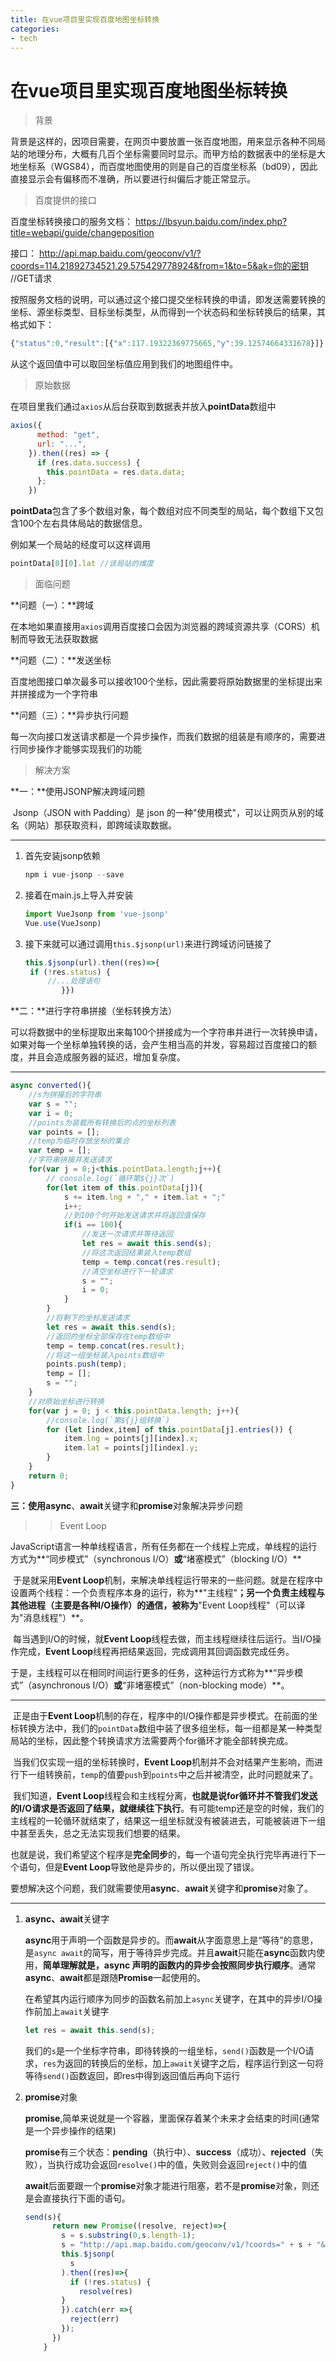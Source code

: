 ```yaml
---
title: 在vue项目里实现百度地图坐标转换
categories:
- tech
---
```


# 在vue项目里实现百度地图坐标转换

> 背景

​		背景是这样的，因项目需要，在网页中要放置一张百度地图，用来显示各种不同局站的地理分布，大概有几百个坐标需要同时显示。而甲方给的数据表中的坐标是大地坐标系（WGS84），而百度地图使用的则是自己的百度坐标系（bd09），因此直接显示会有偏移而不准确，所以要进行纠偏后才能正常显示。

> 百度提供的接口

百度坐标转换接口的服务文档：
https://lbsyun.baidu.com/index.php?title=webapi/guide/changeposition

接口：
http://api.map.baidu.com/geoconv/v1/?coords=114.21892734521,29.575429778924&from=1&to=5&ak=你的密钥 //GET请求

按照服务文档的说明，可以通过这个接口提交坐标转换的申请，即发送需要转换的坐标、源坐标类型、目标坐标类型，从而得到一个状态码和坐标转换后的结果，其格式如下：

```js
{"status":0,"result":[{"x":117.19322369775665,"y":39.12574664331678}]}
```

从这个返回值中可以取回坐标值应用到我们的地图组件中。

> 原始数据

在项目里我们通过`axios`从后台获取到数据表并放入**pointData**数组中

```js
axios({
      method: "get",
      url: "...",
    }).then((res) => {
      if (res.data.success) {
        this.pointData = res.data.data;
      };
    })
```

**pointData**包含了多个数组对象，每个数组对应不同类型的局站，每个数组下又包含100个左右具体局站的数据信息。

例如某一个局站的经度可以这样调用

```js
pointData[0][0].lat //该局站的维度
```

> 面临问题

**问题（一）：**跨域

​		在本地如果直接用`axios`调用百度接口会因为浏览器的跨域资源共享（CORS）机制而导致无法获取数据

**问题（二）：**发送坐标

​		百度地图接口单次最多可以接收100个坐标，因此需要将原始数据里的坐标提出来并拼接成为一个字符串

**问题（三）：**异步执行问题

​		每一次向接口发送请求都是一个异步操作，而我们数据的组装是有顺序的，需要进行同步操作才能够实现我们的功能

> 解决方案

**一：**使用JSONP解决跨域问题

​		Jsonp（JSON with Padding）是 json 的一种"使用模式"，可以让网页从别的域名（网站）那获取资料，即跨域读取数据。

---

1. 首先安装jsonp依赖

   ```js
   npm i vue-jsonp --save
   ```

2. 接着在main.js上导入并安装

   ```js
   import VueJsonp from 'vue-jsonp'
   Vue.use(VueJsonp)
   ```

3. 接下来就可以通过调用`this.$jsonp(url)`来进行跨域访问链接了

   ```js
   this.$jsonp(url).then((res)=>{
   	if (!res.status) {
       	//...处理语句
           }})
   ```

**二：**进行字符串拼接（坐标转换方法）

​		可以将数据中的坐标提取出来每100个拼接成为一个字符串并进行一次转换申请，如果对每一个坐标单独转换的话，会产生相当高的并发，容易超过百度接口的额度，并且会造成服务器的延迟，增加复杂度。

---

```js
async converted(){
    //s为拼接后的字符串
    var s = "";
    var i = 0;
    //points为装载所有转换后的点的坐标列表
    var points = [];
    //temp为临时存放坐标的集合
    var temp = [];
	//字符串拼接并发送请求
    for(var j = 0;j<this.pointData.length;j++){
        // console.log(`循环第${j}次`)
        for(let item of this.pointData[j]){
            s += item.lng + "," + item.lat + ";"
            i++;
            //到100个时开始发送请求并将返回值保存
            if(i == 100){
                //发送一次请求并等待返回
                let res = await this.send(s);
                //将这次返回结果装入temp数组
                temp = temp.concat(res.result);
                //清空坐标进行下一轮请求
                s = "";
                i = 0;
            }
        }
        //将剩下的坐标发送请求
        let res = await this.send(s);
        //返回的坐标全部保存在temp数组中
        temp = temp.concat(res.result);
        //将这一组坐标装入points数组中
        points.push(temp);
        temp = [];
        s = ""; 
    }
    //对原始坐标进行转换
    for(var j = 0; j < this.pointData.length; j++){
        //console.log(`第${j}组转换`)
        for (let [index,item] of this.pointData[j].entries()) {
            item.lng = points[j][index].x;
            item.lat = points[j][index].y;
        }
    }
    return 0;
}
```

**三：**使用**async**、**await**关键字和**promise**对象解决异步问题

> > Event Loop

​		JavaScript语言一种单线程语言，所有任务都在一个线程上完成，单线程的运行方式为**“同步模式”（synchronous I/O）**或**“堵塞模式”（blocking I/O）**

​		于是就采用**Event Loop**机制，来解决单线程运行带来的一些问题。就是在程序中设置两个线程：一个负责程序本身的运行，称为**"主线程"**；另一个负责主线程与其他进程（主要是各种I/O操作）的通信，被称为**"Event Loop线程"（可以译为"消息线程"）**。

​		每当遇到I/O的时候，就**Event Loop**线程去做，而主线程继续往后运行。当I/O操作完成，**Event Loop**线程再把结果返回，完成调用其回调函数完成任务。

​		于是，主线程可以在相同时间运行更多的任务，这种运行方式称为**“异步模式”（asynchronous I/O）**或**“非堵塞模式”（non-blocking mode）**。

---

​		正是由于**Event Loop**机制的存在，程序中的I/O操作都是异步模式。在前面的坐标转换方法中，我们的`pointData`数组中装了很多组坐标，每一组都是某一种类型局站的坐标，因此整个转换请求方法需要两个for循环才能全部转换完成。

​		当我们仅实现一组的坐标转换时，**Event Loop**机制并不会对结果产生影响，而进行下一组转换前，`temp`的值要`push`到`points`中之后并被清空，此时问题就来了。

​		我们知道，**Event Loop**线程会和主线程分离，**也就是说for循环并不管我们发送的I/O请求是否返回了结果，就继续往下执行**。有可能temp还是空的时候，我们的主线程的一轮循环就结束了，结果这一组坐标就没有被装进去，可能被装进下一组中甚至丢失，总之无法实现我们想要的结果。

​		也就是说，我们希望这个程序是**完全同步**的，每一个语句完全执行完毕再进行下一个语句，但是**Event Loop**导致他是异步的，所以便出现了错误。

要想解决这个问题，我们就需要使用**async**、**await**关键字和**promise**对象了。

---

1. **async、await**关键字

   **async**用于声明一个函数是异步的。而**await**从字面意思上是“等待”的意思，是`async await`的简写，用于等待异步完成。并且**await**只能在**async**函数内使用，**简单理解就是，async 声明的函数内的异步会按照同步执行顺序**。通常**async**、**await**都是跟随**Promise**一起使用的。

   在希望其内运行顺序为同步的函数名前加上`async`关键字，在其中的异步I/O操作前加上`await`关键字

   ```js
   let res = await this.send(s);
   ```

   我们的`s`是一个坐标字符串，即待转换的一组坐标，`send()`函数是一个I/O请求，`res`为返回的转换后的坐标，加上`await`关键字之后，程序运行到这一句将等待`send()`函数返回，即res中得到返回值后再向下运行

2. **promise**对象

   **promise**,简单来说就是一个容器，里面保存着某个未来才会结束的时间(通常是一个异步操作的结果)

   **promise**有三个状态：**pending**（执行中）、**success**（成功）、**rejected**（失败），当执行成功会返回`resolve()`中的值，失败则会返回`reject()`中的值

   **await**后面要跟一个**promise**对象才能进行阻塞，若不是**promise**对象，则还是会直接执行下面的语句。

   ```js
   send(s){
         return new Promise((resolve, reject)=>{
           s = s.substring(0,s.length-1);
           s = "http://api.map.baidu.com/geoconv/v1/?coords=" + s + "&from=3&to=5&ak=DZSjokGwq1OaHmR4iEhN4O0TXb0ImGBS";
           this.$jsonp(
             s
           ).then((res)=>{
             if (!res.status) {
               resolve(res)
           }
           }).catch(err =>{
             reject(err)
           });
         })
       }
   ```